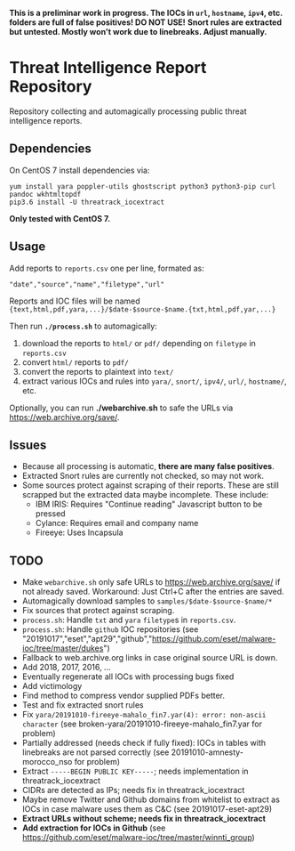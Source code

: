 **This is a preliminar work in progress. The IOCs in `url`, `hostname`, `ipv4`, etc. folders are full of false positives! DO NOT USE!**
**Snort rules are extracted but untested. Mostly won't work due to linebreaks. Adjust manually.**

# Threat Intelligence Report Repository

Repository collecting and automagically processing public threat intelligence reports.

## Dependencies

On CentOS 7 install dependencies via:

```
yum install yara poppler-utils ghostscript python3 python3-pip curl pandoc wkhtmltopdf
pip3.6 install -U threatrack_iocextract
```

**Only tested with CentOS 7.**

## Usage

Add reports to `reports.csv` one per line, formated as:

```
"date","source","name","filetype","url"
```

Reports and IOC files will be named `{text,html,pdf,yara,...}/$date-$source-$name.{txt,html,pdf,yar,...}`

Then run **`./process.sh`** to automagically:

1. download the reports to `html/` or `pdf/` depending on `filetype` in `reports.csv`
2. convert `html/` reports to `pdf/`
3. convert the reports to plaintext into `text/`
4. extract various IOCs and rules into `yara/`, `snort/`, `ipv4/`, `url/`, `hostname/`, etc.

Optionally, you can run **./webarchive.sh** to safe the URLs via <https://web.archive.org/save/>.

## Issues

- Because all processing is automatic, **there are many false positives**.
- Extracted Snort rules are currently not checked, so may not work.
- Some sources protect against scraping of their reports. These are still scrapped but the extracted data maybe incomplete. These include:
	- IBM IRIS: Requires "Continue reading" Javascript button to be pressed
	- Cylance: Requires email and company name
	- Fireeye: Uses Incapsula

## TODO

- Make `webarchive.sh` only safe URLs to <https://web.archive.org/save/> if not already saved. Workaround: Just Ctrl+C after the entries are saved.
- Automagically download samples to `samples/$date-$source-$name/*`
- Fix sources that protect against scraping.
- `process.sh`: Handle `txt` and `yara` `filetype`s in `reports.csv`.
- `process.sh`: Handle `github` IOC repositories (see "20191017","eset","apt29","github","https://github.com/eset/malware-ioc/tree/master/dukes")
- Fallback to web.archive.org links in case original source URL is down.
- Add 2018, 2017, 2016, ...
- Eventually regenerate all IOCs with processing bugs fixed
- Add victimology
- Find method to compress vendor supplied PDFs better.
- Test and fix extracted snort rules
- Fix `yara/20191010-fireeye-mahalo_fin7.yar(4): error: non-ascii character` (see broken-yara/20191010-fireeye-mahalo_fin7.yar for problem)
- Partially addressed (needs check if fully fixed): IOCs in tables with linebreaks are not parsed correctly (see 20191010-amnesty-morocco_nso for problem)
- Extract `-----BEGIN PUBLIC KEY-----`; needs implementation in threatrack_iocextract
- CIDRs are detected as IPs; needs fix in threatrack_iocextract
- Maybe remove Twitter and Github domains from whitelist to extract as IOCs in case malware uses them as C&C (see 20191017-eset-apt29)
- **Extract URLs without scheme; needs fix in threatrack_iocextract**
- **Add extraction for IOCs in Github** (see <https://github.com/eset/malware-ioc/tree/master/winnti_group>)

